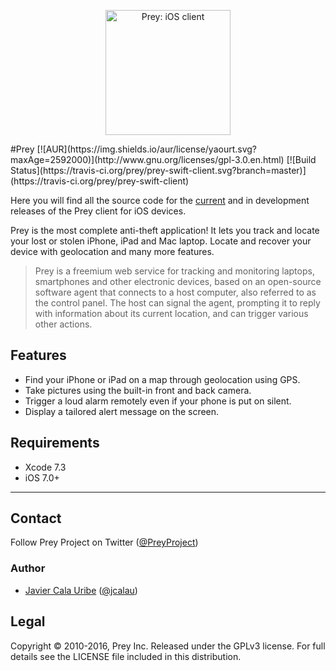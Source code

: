<p align="center">
  <img src="https://pbs.twimg.com/profile_images/637039704228130817/xhKX1xSC.png" alt="Prey: iOS client" height="200" width="200"/>
</p>
#Prey 
[![AUR](https://img.shields.io/aur/license/yaourt.svg?maxAge=2592000)](http://www.gnu.org/licenses/gpl-3.0.en.html)
[![Build Status](https://travis-ci.org/prey/prey-swift-client.svg?branch=master)](https://travis-ci.org/prey/prey-swift-client)

Here you will find all the source code for the [current](https://bitly.com/preyios) and in development releases of the Prey client for iOS devices.

Prey is the most complete anti-theft application! It lets you track and locate your lost or stolen iPhone, iPad and Mac laptop. Locate and recover your device with geolocation and many more features.

> Prey is a freemium web service for tracking and monitoring laptops, smartphones and other electronic devices, based on an open-source software agent that connects to a host computer, also referred to as the control panel. The host can signal the agent, prompting it to reply with information about its current location, and can trigger various other actions.

## Features

- Find your iPhone or iPad on a map through geolocation using GPS.
- Take pictures using the built-in front and back camera.
- Trigger a loud alarm remotely even if your phone is put on silent.
- Display a tailored alert message on the screen.

## Requirements

- Xcode 7.3
- iOS 7.0+

---

## Contact

Follow Prey Project on Twitter ([@PreyProject](https://twitter.com/PreyProject))

### Author

- [Javier Cala Uribe](http://github.com/jcalau) ([@jcalau](https://twitter.com/jcalau))

## Legal

Copyright © 2010-2016, Prey Inc.
Released under the GPLv3 license.
For full details see the LICENSE file included in this distribution.

